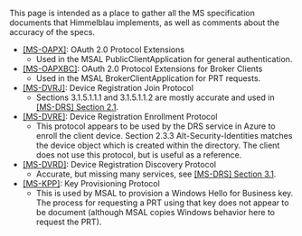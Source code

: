 This page is intended as a place to gather all the MS specification documents that Himmelblau implements, as well as comments about the accuracy of the specs.

* [[MS-OAPX]](https://learn.microsoft.com/en-us/openspecs/windows_protocols/ms-oapx): OAuth 2.0 Protocol Extensions
  * Used in the MSAL PublicClientApplication for general authentication.
* [[MS-OAPXBC]](https://learn.microsoft.com/en-us/openspecs/windows_protocols/MS-OAPXBC): OAuth 2.0 Protocol Extensions for Broker Clients
  * Used in the MSAL BrokerClientApplication for PRT requests.
* [[MS-DVRJ]](https://learn.microsoft.com/en-us/openspecs/windows_protocols/ms-dvrj): Device Registration Join Protocol
  * Sections 3.1.5.1.1.1 and 3.1.5.1.1.2 are mostly accurate and used in [[MS-DRS] Section 2.1](https://github.com/himmelblau-idm/aad-join-spec/blob/main/aad-join-spec.md#21-join-service-details).
* [[MS-DVRE]](https://learn.microsoft.com/en-us/openspecs/windows_protocols/ms-dvre): Device Registration Enrollment Protocol
  * This protocol appears to be used by the DRS service in Azure to enroll the client device. Section 2.3.3 Alt-Security-Identities matches the device object which is created within the directory. The client does not use this protocol, but is useful as a reference.
* [[MS-DVRD]](https://learn.microsoft.com/en-us/openspecs/windows_protocols/ms-dvrd): Device Registration Discovery Protocol
  * Accurate, but missing many services, see [[MS-DRS] Section 3.1](https://github.com/himmelblau-idm/aad-join-spec/blob/main/aad-join-spec.md#31-device-registration-discovery-service).
* [[MS-KPP]](https://learn.microsoft.com/en-us/openspecs/windows_protocols/ms-kpp): Key Provisioning Protocol
  * This is used by MSAL to provision a Windows Hello for Business key. The process for requesting a PRT using that key does not appear to be document (although MSAL copies Windows behavior here to request the PRT).